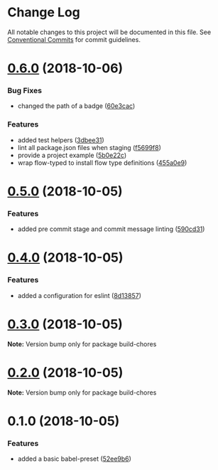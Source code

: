 # Change Log

All notable changes to this project will be documented in this file.
See [Conventional Commits](https://conventionalcommits.org) for commit guidelines.

# [0.6.0](https://github.com/critocrito/build-chores/compare/v0.5.0...v0.6.0) (2018-10-06)


### Bug Fixes

* changed the path of a badge ([60e3cac](https://github.com/critocrito/build-chores/commit/60e3cac))


### Features

* added test helpers ([3dbee31](https://github.com/critocrito/build-chores/commit/3dbee31))
* lint all package.json files when staging ([f5699f8](https://github.com/critocrito/build-chores/commit/f5699f8))
* provide a project example ([5b0e22c](https://github.com/critocrito/build-chores/commit/5b0e22c))
* wrap flow-typed to install flow type definitions ([455a0e9](https://github.com/critocrito/build-chores/commit/455a0e9))





# [0.5.0](https://github.com/critocrito/build-chores/compare/v0.4.0...v0.5.0) (2018-10-05)


### Features

* added pre commit stage and commit message linting ([590cd31](https://github.com/critocrito/build-chores/commit/590cd31))





# [0.4.0](https://github.com/critocrito/build-chores/compare/v0.3.0...v0.4.0) (2018-10-05)


### Features

* added a configuration for eslint ([8d13857](https://github.com/critocrito/build-chores/commit/8d13857))





# [0.3.0](https://github.com/critocrito/build-chores/compare/v0.2.0...v0.3.0) (2018-10-05)

**Note:** Version bump only for package build-chores





# [0.2.0](https://github.com/critocrito/build-chores/compare/v0.1.0...v0.2.0) (2018-10-05)

**Note:** Version bump only for package build-chores





# 0.1.0 (2018-10-05)


### Features

* added a basic babel-preset ([52ee9b6](https://github.com/critocrito/build-chores/commit/52ee9b6))
